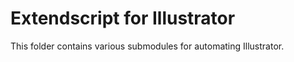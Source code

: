 Extendscript for Illustrator  
=============================

This folder contains various submodules for automating Illustrator.  